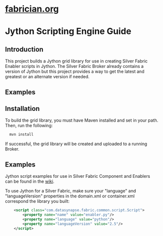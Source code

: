 [fabrician.org](http://fabrician.org/)
==========================================================================
Jython Scripting Engine Guide
==========================================================================

Introduction
--------------------------------------
This project builds a Jython grid library for use in creating Silver Fabric Enabler scripts in Jython.  The
Silver Fabric Broker already contains a version of Jython but this project provides a way to get the latest
and greatest or an alternate version if needed.

Examples
--------------------------------------

Installation
--------------------------------------
To build the grid library, you must have Maven installed and set in your path. Then, run the
following:

```bash
  mvn install
```

If successful, the grid library will be created and uploaded to a running Broker.


Examples
--------------------------------------
Jython script examples for use in Silver Fabric Component and Enablers can be found in the [wiki](https://github.com/fabrician/jython-scripting-engine/wiki).

To use Jython for a Silver Fabric, make sure your "language" and "languageVersion" 
properties in the domain.xml or container.xml correspond the library you built:

```xml
    <script class="com.datasynapse.fabric.common.script.Script">
        <property name="name" value="enabler.py"/>
        <property name="language" value="python"/>
        <property name="languageVersion" value="2.5"/>
    </script>
```
